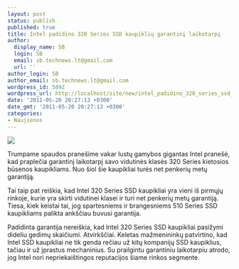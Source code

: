 ```yaml
---
layout: post
status: publish
published: true
title: Intel padidino 320 Series SSD kaupiklių garantinį laikotarpį
author:
  display_name: SB
  login: SB
  email: sb.technews.lt@gmail.com
  url: ''
author_login: SB
author_email: sb.technews.lt@gmail.com
wordpress_id: 5892
wordpress_url: http://localhost/site/new/intel_padidino_320_series_ssd_kaupikliu_garantini_laikotarpi/
date: '2011-05-20 20:27:13 +0300'
date_gmt: '2011-05-20 20:27:13 +0300'
categories:
- Naujienos
---
```

<div class="imgright"><img src="http://technews.lt/upload/IntelX25-M.jpg"  /></div>
<p>Trumpame spaudos pranešime vakar lustų gamybos gigantas Intel pranešė, kad praplečia garantinį laikotarpį savo vidutinės klasės 320 Series kietosios būsenos kaupikliams. Nuo šiol šie kaupikliai turės net penkerių metų garantiją.</p>
<p>Tai taip pat reiškia, kad Intel 320 Series SSD kaupikliai yra vieni iš pirmųjų rinkoje, kurie yra skirti vidutinei klasei ir turi net penkerių metų garantiją. Tiesa, kiek keistai tai, jog spartesniems ir brangesniems 510 Series SSD kaupikliams palikta ankščiau buvusi garantija.</p>
<p>Padidinta garantija nereiškia, kad Intel 320 Series SSD kaupikliai pasižymi dideliu gedimų skaičiumi. Atvirkščiai. Keletas mažmenininkų patvirtino, kad Intel SSD kaupikliai ne tik genda rečiau už kitų kompanijų SSD kaupiklius, tačiau ir už įprastus mechaninius. Su prailgintu garantiniu laikotarpiu atrodo, jog Intel nori nepriekaištingos reputacijos šiame rinkos segmente.<br /></p>
